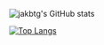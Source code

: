 ![jakbtg's GitHub stats](https://github-readme-stats.vercel.app/api?username=jakbtg&show_icons=true&bg_color=DEG,COLOR1,COLOR2,COLOR3...COLOR10)

[![Top Langs](https://github-readme-stats.vercel.app/api/top-langs/?username=jakbtg&layout=compact&langs_count=8)](https://github.com/anuraghazra/github-readme-stats)

